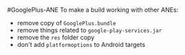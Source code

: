 #GooglePlus-ANE
To make a build working with other ANEs:  
- remove copy of `GooglePlus.bundle`  
- remove things related to `google-play-services.jar`  
- remove the `res` folder copy  
- don't add `platformoptions` to Android targets  